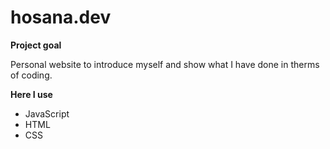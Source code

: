 # hosana.dev

**Project goal**

Personal website to introduce myself and show what I have done in therms of coding.

**Here I use**

- JavaScript
- HTML 
- CSS 


